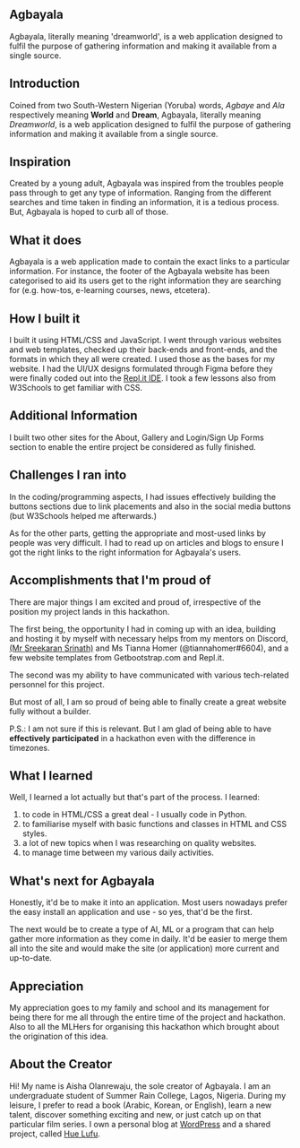 ## Agbayala
Agbayala, literally meaning 'dreamworld', is a web application designed to fulfil the purpose of gathering information and making it available from a single source.

## Introduction

Coined from two South-Western Nigerian (Yoruba) words, _Agbaye_ and _Ala_ respectively meaning **World** and **Dream**, Agbayala, literally meaning _Dreamworld_, is a web application designed to fulfil the purpose of gathering information and making it available from a single source.

## Inspiration

Created by a young adult, Agbayala was inspired from the troubles people pass through to get any type of information. Ranging from the different searches and time taken in finding an information, it is a tedious process. But, Agbayala is hoped to curb all of those. 

## What it does

Agbayala is a web application made to contain the exact links to a particular information. For instance, the footer of the Agbayala website has been categorised to aid its users get to the right information they are searching for (e.g. how-tos, e-learning courses, news, etcetera). 

## How I built it

I built it using HTML/CSS and JavaScript. I went through various websites and web templates, checked up their back-ends and front-ends, and the formats in which they all were created. I used those as the bases for my website. I had the UI/UX designs formulated through Figma before they were finally coded out into the [Repl.it IDE](https://repl.it/@AishaLanre/Agbayala-Website). I took a few lessons also from W3Schools to get familiar with CSS. 

## Additional Information

I built two other sites for the About, Gallery and Login/Sign Up Forms section to enable the entire project be considered as fully finished.

## Challenges I ran into

In the coding/programming aspects, I had issues effectively building the buttons sections due to link placements and also in the social media buttons (but W3Schools helped me afterwards.)

As for the other parts, getting the appropriate and most-used links by people was very difficult. I had to read up on articles and blogs to ensure I got the right links to the right information for Agbayala's users.

## Accomplishments that I'm proud of

There are major things I am excited and proud of, irrespective of the position my project lands in this hackathon.

The first being, the opportunity I had in coming up with an idea, building and hosting it by myself with necessary helps from my mentors on Discord, [(Mr Sreekaran Srinath)](https://github.com/sreekaransrinath) and Ms Tianna Homer (@tiannahomer#6604), and a few website templates from Getbootstrap.com and Repl.it.

The second was my ability to have communicated with various tech-related personnel for this project.

But most of all, I am so proud of being able to finally create a great website fully without a builder.

P.S.: I am not sure if this is relevant. But I am glad of being able to have **effectively participated** in a hackathon even with the difference in timezones.

## What I learned

Well, I learned a lot actually but that's part of the process. I learned:

1) to code in HTML/CSS a great deal - I usually code in Python.
2) to familiarise myself with basic functions and classes in HTML and CSS styles.
3) a lot of new topics when I was researching on quality websites.
4) to manage time between my various daily activities.

## What's next for Agbayala

Honestly, it'd be to make it into an application. Most users nowadays prefer the easy install an application and use - so yes, that'd be the first.

The next would be to create a type of AI, ML or a program that can help gather more information as they come in daily. It'd be easier to merge them all into the site and would make the site (or application) more current and up-to-date.

## Appreciation

My appreciation goes to my family and school and its management for being there for me all through the entire time of the project and hackathon. Also to all the MLHers for organising this hackathon which brought about the origination of this idea.

## About the Creator

Hi! My name is Aisha Olanrewaju, the sole creator of Agbayala. I am an undergraduate student of Summer Rain College, Lagos, Nigeria. During my leisure, I prefer to read a book (Arabic, Korean, or English), learn a new talent, discover something exciting and new, or just catch up on that particular film series. I own a personal blog at [WordPress](https://fallowamber.wordpress.com) and a shared project, called [Hue Lufu](https://Hue-Lufu.aishalanre.repl.co).
